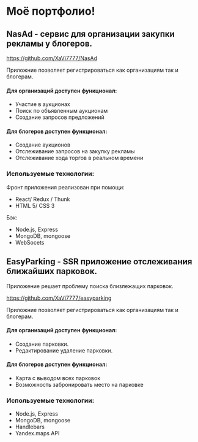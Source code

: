 # Моё портфолио!

## NasAd - сервис для организации закупки рекламы у блогеров.

https://github.com/XaVi7777/NasAd

  Приложние позволяет регистрироваться как организациям так и блогерам. 
  #### Для организаций доступен функционал:

  + Участие в аукционах
  + Поиск по объявленным аукционам
  + Создание запросов предложений

#### Для блогеров доступен функционал:

  + Создание аукционов 
  + Отслеживание запросов на закупку рекламы
  + Отслеживание хода торгов в реальном времени

  ### Используемые технологии:
Фронт приложения реализован при помощи:

* React/ Redux / Thunk
* HTML 5/ CSS 3

Бэк:

* Node.js, Express
* MongoDB, mongoose
* WebSocets

## EasyParking - SSR приложение отслеживания ближайших парковок.

Приложение решает проблему поиска близлежащих парковок. 

https://github.com/XaVi7777/easyparking

  Приложние позволяет регистрироваться как организациям так и блогерам. 
  #### Для организаций доступен функционал:

  + Создание парковки.
  + Редактирование удаление парковки.

#### Для блогеров доступен функционал:

  + Карта с выводом всех парковок
  + Возможность забронировать место на парковке


### Используемые технологии:

* Node.js, Express
* MongoDB, mongoose
* Handlebars
* Yandex.maps API
